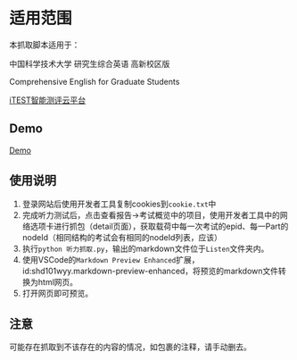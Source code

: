 # 适用范围

本抓取脚本适用于：

中国科学技术大学 研究生综合英语 高新校区版

Comprehensive English for Graduate Students

[iTEST智能测评云平台](https://itestcloud.unipus.cn/)

## Demo

[Demo](http://home.ustc.edu.cn/~lclichen/eng/)

## 使用说明

1. 登录网站后使用开发者工具复制cookies到`cookie.txt`中
2. 完成听力测试后，点击查看报告->考试概览中的项目，使用开发者工具中的网络选项卡进行抓包（detail页面），获取载荷中每一次考试的epid、每一Part的nodeId（相同结构的考试会有相同的nodeId列表，应该）
3. 执行`python 听力抓取.py`，输出的markdown文件位于`Listen`文件夹内。
4. 使用VSCode的`Markdown Preview Enhanced`扩展，id:shd101wyy.markdown-preview-enhanced，将预览的markdown文件转换为html网页。
5. 打开网页即可预览。

## 注意

可能存在抓取到不该存在的内容的情况，如<!-- -->包裹的注释，请手动删去。
